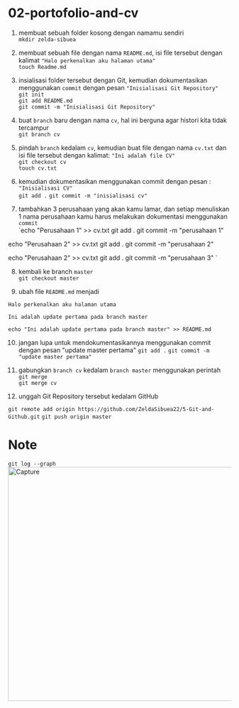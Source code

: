 # 02-portofolio-and-cv #

1. membuat sebuah folder kosong dengan namamu sendiri <br>
`mkdir zelda-sibuea`

2. membuat sebuah file dengan nama ```README.md```, isi file tersebut dengan kalimat ```"Halo perkenalkan aku halaman utama"``` <br>
 `touch Readme.md`
 
3. insialisasi folder tersebut dengan Git, kemudian dokumentasikan menggunakan ```commit``` dengan pesan ```"Inisialisasi Git Repository"``` <br>
  ```git init``` <br>
  ```git add README.md``` <br>
  ```git commit -m "Inisialisasi Git Repository"``` <br>
 4. buat ```branch``` baru dengan nama ```cv```, hal ini berguna agar histori kita tidak tercampur <br>
```git branch cv```

5. pindah ```branch``` kedalam ```cv```, kemudian buat file dengan nama ```cv.txt``` dan isi file tersebut dengan kalimat: ```"Ini adalah file CV"``` <br>
```git checkout cv``` <br>
```touch cv.txt```

6. kemudian dokumentasikan menggunakan commit dengan pesan : ```"Inisialisasi CV"``` <br>
`git add .`
`git commit -m "inisialisasi cv"`

7. tambahkan 3 perusahaan yang akan kamu lamar, dan setiap menuliskan 1 nama perusahaan kamu harus melakukan dokumentasi menggunakan ```commit``` <br>
`echo "Perusahaan 1" >> cv.txt
git add .
git commit -m "perusahaan 1"

echo "Perusahaan 2" >> cv.txt
git add .
git commit -m "perusahaan 2"

echo "Perusahaan 2" >> cv.txt
git add .
git commit -m "perusahaan 3" `

8. kembali ke branch ```master``` <br>
```git checkout master```

9. ubah file ```README.md``` menjadi <br>
```
Halo perkenalkan aku halaman utama

Ini adalah update pertama pada branch master
``` 

```echo "Ini adalah update pertama pada branch master" >> README.md```


10. jangan lupa untuk mendokumentasikannya menggunakan commit dengan pesan
     "update master pertama"
    `git add .`
   `git commit -m "update master pertama"`

11. gabungkan ```branch cv``` kedalam ```branch master``` menggunakan perintah ```git merge``` <br>
```git merge cv```

11. unggah Git Repository tersebut kedalam GitHub <br>

```git remote add origin https://github.com/ZeldaSibuea22/5-Git-and-Github.git```
     ```git push origin master```

# Note
```git log --graph``` <br>
<img width="527" alt="Capture" src="https://user-images.githubusercontent.com/73489643/134215656-b2b568ba-2cdb-420c-aba4-9fccc4a8d465.PNG">



